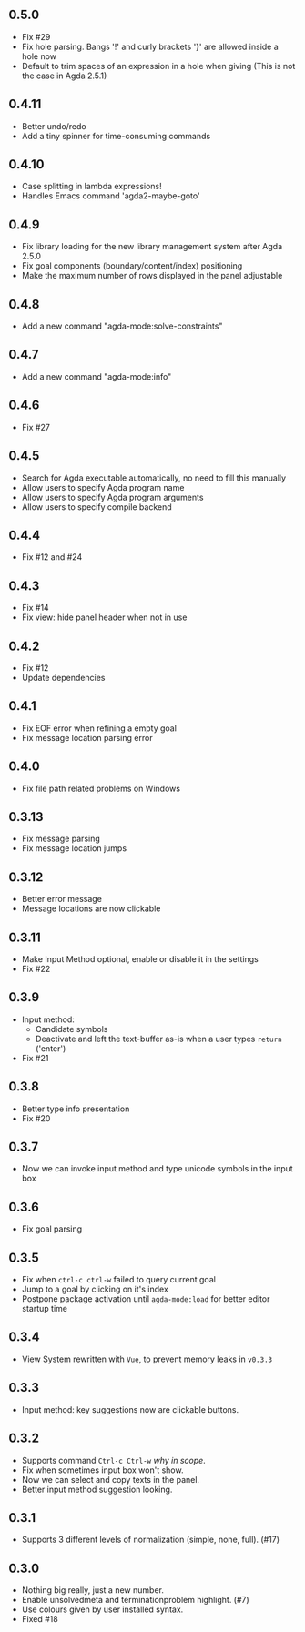 ## 0.5.0
* Fix #29
* Fix hole parsing. Bangs '!' and curly brackets '}' are allowed inside a hole now
* Default to trim spaces of an expression in a hole when giving (This is not the case in Agda 2.5.1)

## 0.4.11
* Better undo/redo
* Add a tiny spinner for time-consuming commands

## 0.4.10
* Case splitting in lambda expressions!
* Handles Emacs command 'agda2-maybe-goto'

## 0.4.9
* Fix library loading for the new library management system after Agda 2.5.0
* Fix goal components (boundary/content/index) positioning
* Make the maximum number of rows displayed in the panel adjustable

## 0.4.8
* Add a new command "agda-mode:solve-constraints"

## 0.4.7
* Add a new command "agda-mode:info"

## 0.4.6
* Fix #27

## 0.4.5
* Search for Agda executable automatically, no need to fill this manually
* Allow users to specify Agda program name
* Allow users to specify Agda program arguments
* Allow users to specify compile backend

## 0.4.4
* Fix #12 and #24

## 0.4.3
* Fix #14
* Fix view: hide panel header when not in use

## 0.4.2
* Fix #12
* Update dependencies

## 0.4.1
* Fix EOF error when refining a empty goal
* Fix message location parsing error

## 0.4.0
* Fix file path related problems on Windows

## 0.3.13
* Fix message parsing
* Fix message location jumps

## 0.3.12
* Better error message
* Message locations are now clickable

## 0.3.11
* Make Input Method optional, enable or disable it in the settings
* Fix #22

## 0.3.9
* Input method:
    * Candidate symbols
    * Deactivate and left the text-buffer as-is when a user types `return` ('enter')
* Fix #21

## 0.3.8
* Better type info presentation
* Fix #20

## 0.3.7
* Now we can invoke input method and type unicode symbols in the input box

## 0.3.6
* Fix goal parsing

## 0.3.5
* Fix when `ctrl-c ctrl-w` failed to query current goal
* Jump to a goal by clicking on it's index
* Postpone package activation until `agda-mode:load` for better editor startup time

## 0.3.4
* View System rewritten with `Vue`, to prevent memory leaks in `v0.3.3`

## 0.3.3
* Input method: key suggestions now are clickable buttons.

## 0.3.2
* Supports command `Ctrl-c Ctrl-w` *why in scope*.
* Fix when sometimes input box won't show.
* Now we can select and copy texts in the panel.
* Better input method suggestion looking.

## 0.3.1

* Supports 3 different levels of normalization (simple, none, full). (#17)

## 0.3.0

* Nothing big really, just a new number.
* Enable unsolvedmeta and terminationproblem highlight. (#7)
* Use colours given by user installed syntax.
* Fixed #18
